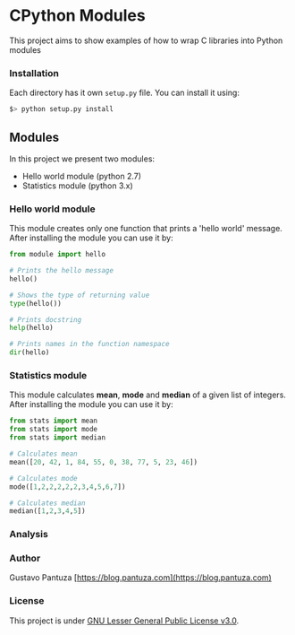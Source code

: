 # CPython Modules
This project aims to show examples of how to wrap C libraries into Python modules


### Installation
Each directory has it own ```setup.py``` file. You can install it using:

```bash
$> python setup.py install
```

## Modules

In this project we present two modules:

* Hello world module (python 2.7)
* Statistics module  (python 3.x)

### Hello world module
This module creates only one function that prints a 'hello world' message. 
After installing the module you can use it by:

```python
from module import hello

# Prints the hello message
hello()

# Shows the type of returning value
type(hello())

# Prints docstring
help(hello)

# Prints names in the function namespace
dir(hello)
```

### Statistics module
This module calculates **mean**, **mode** and **median** of a given list of integers.
After installing the module you can use it by:

```python
from stats import mean
from stats import mode
from stats import median

# Calculates mean
mean([20, 42, 1, 84, 55, 0, 38, 77, 5, 23, 46])

# Calculates mode
mode([1,2,2,2,2,2,3,4,5,6,7])

# Calculates median
median([1,2,3,4,5])
```

### Analysis


### Author

Gustavo Pantuza [https://blog.pantuza.com](https://blog.pantuza.com)

### License
This project is under [GNU Lesser General Public License v3.0](https://github.com/pantuza/cpython-modules/blob/master/LICENSE).
